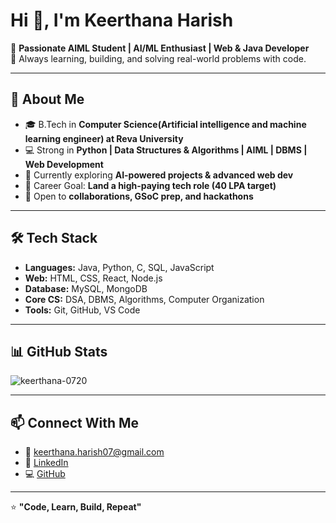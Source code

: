 # Hi 👋, I'm Keerthana Harish

🌟 **Passionate AIML Student | AI/ML Enthusiast | Web & Java Developer**  
🚀 Always learning, building, and solving real-world problems with code.  

---

## 🚀 About Me  
- 🎓 B.Tech in **Computer Science(Artificial intelligence and machine learning engineer) at Reva University** 
- 💻 Strong in **Python | Data Structures & Algorithms | AIML | DBMS | Web Development**  
- 🌱 Currently exploring **AI-powered projects & advanced web dev** 
- 🎯 Career Goal: **Land a high-paying tech role (40 LPA target)** 
- 🤝 Open to **collaborations, GSoC prep, and hackathons** 

---

## 🛠️ Tech Stack  
- **Languages:** Java, Python, C, SQL, JavaScript  
- **Web:** HTML, CSS, React, Node.js  
- **Database:** MySQL, MongoDB  
- **Core CS:** DSA, DBMS, Algorithms, Computer Organization  
- **Tools:** Git, GitHub, VS Code  

---

## 📊 GitHub Stats  
![keerthana-0720](https://github.com/keerthana-0720)
  
---

## 📫 Connect With Me  
- 📧 [keerthana.harish07@gmail.com](mailto:keerthana.harish07@gmail.com)  
- 💼 [LinkedIn](www.linkedin.com/in/keerthana-harish-07bh/)  
- 💻 [GitHub](https://github.com/keerthana-0720)  

---

⭐️ **"Code, Learn, Build, Repeat"**
